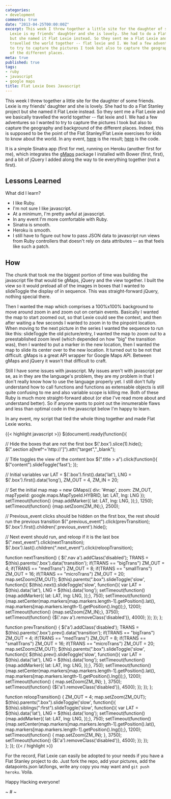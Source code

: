 ```yaml
---
categories:
- development
comments: true
date: "2013-04-25T00:00:00Z"
excerpt: This week I threw together a little site for the daughter of some friends.
  Lexie is my friends' daughter and she is lovely. She had to do a Flat Stanley project
  but she named it Flat Lexie instead. So they sent me a Flat Lexie and we basically
  travelled the world together -- flat lexie and I. We had a few adventures so I wanted
  to try to capture the pictures I took but also to capture the geography and background
  of the different places.
meta: true
published: true
tags:
- ruby
- javascript
- google maps
title: Flat Lexie Does Javascript
---
```


This week I threw together a little site for the daughter of some friends. Lexie is my friends' daughter and she is lovely. She had to do a Flat Stanley project but she named it Flat Lexie instead. So they sent me a Flat Lexie and we basically travelled the world together -- flat lexie and I. We had a few adventures so I wanted to try to capture the pictures I took but also to capture the geography and background of the different places. Indeed, this is supposed to be the point of the Flat Stanley/Flat Lexie exercises for kids to know about the world. In any event, [here](http://flatlexie.caseykuhlman.com) is the result; [here](https://github.com/compleatang/flat-lexie) is the code. 

It is a simple Sinatra app (first for me), running on Heroku (another first for me), which integrates the [gMaps](https://github.com/HPNeo/gmaps) package I installed with Bower (first, first), and a bit of jQuery I added along the way to tie everything together (not a first). 

## Lessons Learned

What did I learn?

* I like Ruby.
* I'm not sure I like javascript.
* At a minimum, I'm pretty awful at javascript.
* In any event I'm more comfortable with Ruby.
* Sinatra is smooth.
* Heroku is smooth.
* I still have to figure out how to pass JSON data to javascript run views from Ruby controllers that doesn't rely on data attributes -- as that feels like such a patch.

## How

The chunk that took me the biggest portion of time was building the javascript file that would tie gMaps, jQuery and the view together. I built the view so it would preload all of the images in boxes that I wanted to slideToggle the display of in sequence. This was straight-forward jQuery, nothing special there. 

Then I wanted the map which comprises a 100%x100% background to move around zoom in and zoom out on certain events. Basically I wanted the map to start zoomed out, so that Lexie could see the context, and then after waiting a few seconds I wanted to zoom in to the pinpoint location. When moving to the next picture in the series I wanted the sequence to run like this: slideToggle the old picture/entry, I wanted the map to zoom out to a preestablished zoom level (which depended on how "big" the transition was), then I wanted to put a marker in the new location, then I wanted the map to slide its center over to the new location. It turned out to be not that difficult. gMaps is a great API wrapper for Google Maps API. Between gMaps and jQuery it wasn't that difficult to craft. 

Still I have some issues with javascript. My issues aren't with javascript per se, as in they are the language's problem, they are my problem in that I don't really know how to use the language properly yet. I still don't fully understand how to call functions and functions as extensable objects is still quite confusing to me and also variable scope is killing me. Both of these Ruby is much more straight-forward about (or else I've read more about and understand better). So if anyone wants to point out the innumerable flaws and less than optimal code in the javascript below I'm happy to learn. 

In any event, my script that tied the whole thing together and made Flat Lexie works.

{{< highlight javascript >}}
$(document).ready(function(){

  // Hide the boxes that are not the first box
  $('.box').slice(1).hide();
  $(".section a[href^='http://']").attr("target","_blank");

  // Title toggles the view of the content box
  $(".title > a").click(function(){
    $("content").slideToggle('fast');
  });

  // Initial variables
  var LAT = $('.box').first().data('lat'),
      LNG = $('.box').first().data('long'),
      ZM_OUT = 4,
      ZM_IN = 20;

  // Set the initial map
  map = new GMaps({
    div: '#map',
    zoom: ZM_OUT,
    mapTypeId: google.maps.MapTypeId.HYBRID,
    lat: LAT,
    lng: LNG
  });
  setTimeout(function() {map.addMarker({ lat: LAT, lng: LNG, });}, 1250);
  setTimeout(function() {map.setZoom(ZM_IN);}, 2500);

  // Previous_event clicks should be hidden on the first box, the rest should run the previous transition
  $(".previous_event").click(prevTransition);
  $('.box').first().children('.previous_event').hide();

  // Next event should run, and reloop if it is the last box
  $(".next_event").click(nextTransition);
  $('.box').last().children(".next_event").click(reloopTransition);

  function nextTransition() {
    $('.nav a').addClass('disabled');
    TRANS = $(this).parents('.box').data('transition');
    if(TRANS == "bigTrans")
      ZM_OUT = 4;
    if(TRANS == "medTrans")
      ZM_OUT = 8;
    if(TRANS == "smallTrans")
      ZM_OUT = 16;
    if(TRANS == "microTrans")
      ZM_OUT = 20;
    map.setZoom(ZM_OUT);
    $(this).parents(".box").slideToggle('slow', function(){
      $(this).next().slideToggle('slow', function(){
        var LAT = $(this).data('lat'),
            LNG = $(this).data('long');
        setTimeout(function() {map.addMarker({ lat: LAT, lng: LNG, });}, 750); 
        setTimeout(function() {map.setCenter(map.markers[map.markers.length-1].getPosition().lat(), map.markers[map.markers.length-1].getPosition().lng());}, 1200);
        setTimeout(function() {map.setZoom(ZM_IN);}, 3750);
        setTimeout(function() {$('.nav a').removeClass('disabled')}, 4000);
      });
    });
  };

  function prevTransition() {
    $('a').addClass('disabled');
    TRANS = $(this).parents('.box').prev().data('transition');
    if(TRANS == "bigTrans")
      ZM_OUT = 4;
    if(TRANS == "medTrans")
      ZM_OUT = 8;
    if(TRANS == "smallTrans")
      ZM_OUT = 16;
    if(TRANS == "microTrans")
      ZM_OUT = 20;
    map.setZoom(ZM_OUT);
    $(this).parents(".box").slideToggle('slow', function(){
      $(this).prev().slideToggle('slow', function(){
        var LAT = $(this).data('lat'),
            LNG = $(this).data('long');
        setTimeout(function() {map.addMarker({ lat: LAT, lng: LNG, });}, 750); 
        setTimeout(function() {map.setCenter(map.markers[map.markers.length-1].getPosition().lat(), map.markers[map.markers.length-1].getPosition().lng());}, 1200);
        setTimeout(function() { map.setZoom(ZM_IN); }, 3750);
        setTimeout(function() {$('a').removeClass('disabled')}, 4500);
      });
    });
  };

  function reloopTransition() {
    ZM_OUT = 4;
    map.setZoom(ZM_OUT);
    $(this).parents(".box").slideToggle('slow', function(){
      $(this).siblings(":first").slideToggle('slow', function(){
        var LAT = $(this).data('lat'),
            LNG = $(this).data('long');
        setTimeout(function() {map.addMarker({ lat: LAT, lng: LNG, });}, 750); 
        setTimeout(function() {map.setCenter(map.markers[map.markers.length-1].getPosition().lat(), map.markers[map.markers.length-1].getPosition().lng());}, 1200);
        setTimeout(function() { map.setZoom(ZM_IN); }, 3750);
        setTimeout(function() {$('a').removeClass('disabled')}, 4500);
      });
    });    
  };
});
{{< / highlight >}}

For the record, Flat Lexie can easily be adopted to your needs if you have a Flat Stanley project to do. Just fork the repo, add your pictures, add the datapoints.json lat/longs, write any copy you may want and `git push heroku`. Voila. 

Happy Hacking everyone!

~ # ~